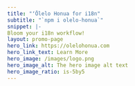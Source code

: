 ```yaml
---
title: "ʻŌlelo Honua for i18n"
subtitle: "`npm i olelo-honua`"
snippet: |-
Bloom your i18n workflow!
layout: promo-page
hero_link: https://olelohonua.com
hero_link_text: Learn More
hero_image: /images/logo.png
hero_image_alt: The hero image alt text
hero_image_ratio: is-5by5
---
```

